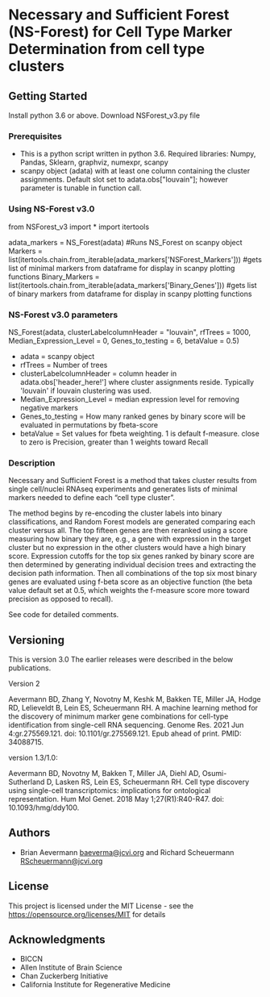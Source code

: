 # Necessary and Sufficient Forest (NS-Forest) for Cell Type Marker Determination from cell type clusters

## Getting Started

Install python 3.6 or above. Download NSForest_v3.py file


### Prerequisites

* This is a python script written in python 3.6. Required libraries: Numpy, Pandas, Sklearn, graphviz, numexpr, scanpy
* scanpy object (adata) with at least one column containing the cluster assignments. Default slot set to adata.obs["louvain"]; however parameter is tunable in function call.

### Using NS-Forest v3.0

from NSForest_v3 import *
import itertools

adata_markers = NS_Forest(adata) #Runs NS_Forest on scanpy object
Markers = list(itertools.chain.from_iterable(adata_markers['NSForest_Markers'])) #gets list of minimal markers from dataframe for display in scanpy plotting functions
Binary_Markers = list(itertools.chain.from_iterable(adata_markers['Binary_Genes'])) #gets list of binary markers from dataframe for display in scanpy plotting functions

### NS-Forest v3.0 parameters

NS_Forest(adata, clusterLabelcolumnHeader = "louvain", rfTrees = 1000, Median_Expression_Level = 0, Genes_to_testing = 6, betaValue = 0.5)
* adata = scanpy object
* rfTrees = Number of trees
* clusterLabelcolumnHeader = column header in adata.obs['header_here!'] where cluster assignments reside. Typically 'louvain' if louvain clustering was used.
* Median_Expression_Level = median expression level for removing negative markers
* Genes_to_testing = How many ranked genes by binary score will be evaluated in permutations by fbeta-score 
* betaValue = Set values for fbeta weighting. 1 is default f-measure. close to zero is Precision, greater than 1 weights toward Recall


### Description

Necessary and Sufficient Forest is a method that takes cluster results from single cell/nuclei RNAseq experiments 
and generates lists of minimal markers needed to define each “cell type cluster”. 
 
The method begins by re-encoding the cluster labels into binary classifications, and Random Forest models are generated comparing each 
cluster versus all. The top fifteen genes are then reranked using a score measuring how binary they are, e.g., a gene with expression in
the target cluster but no expression in the other clusters would have a high binary score. Expression cutoffs for the top six genes ranked
by binary score are then determined by generating individual decision trees and extracting the decision path information. Then all combinations 
of the top six most binary genes are evaluated using f-beta score as an objective function (the beta value default set at 0.5, which weights the 
f-measure score more toward precision as opposed to recall). 


See code for detailed comments. 


## Versioning

This is version 3.0 The earlier releases were described in the below publications.  

Version 2

Aevermann BD, Zhang Y, Novotny M, Keshk M, Bakken TE, Miller JA, Hodge RD, Lelieveldt B, Lein ES, Scheuermann RH. A machine learning method for the discovery of minimum marker gene combinations for cell-type identification from single-cell RNA sequencing. Genome Res. 2021 Jun 4:gr.275569.121. doi: 10.1101/gr.275569.121. Epub ahead of print. PMID: 34088715.

version 1.3/1.0:

Aevermann BD, Novotny M, Bakken T, Miller JA, Diehl AD, Osumi-Sutherland D, Lasken RS, Lein ES, Scheuermann RH.
Cell type discovery using single-cell transcriptomics: implications for ontological representation. 
Hum Mol Genet. 2018 May 1;27(R1):R40-R47. doi: 10.1093/hmg/ddy100.


## Authors

* Brian Aevermann baeverma@jcvi.org and Richard Scheuermann RScheuermann@jcvi.org


## License

This project is licensed under the MIT License - see the https://opensource.org/licenses/MIT for details

## Acknowledgments

* BICCN
* Allen Institute of Brain Science
* Chan Zuckerberg Initiative 
* California Institute for Regenerative Medicine 

